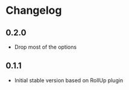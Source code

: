 # Changelog


## 0.2.0

* Drop most of the options
## 0.1.1

* Initial stable version based on RollUp plugin
